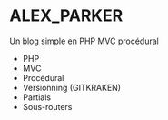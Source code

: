 # ALEX_PARKER

Un blog simple en PHP MVC procédural

-   PHP
-   MVC
-   Procédural
-   Versionning (GITKRAKEN)
-   Partials
-   Sous-routers
